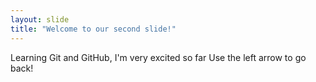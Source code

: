 ```yaml
---
layout: slide
title: "Welcome to our second slide!"
---
```

Learning Git and GitHub, I'm very excited so far
Use the left arrow to go back!
